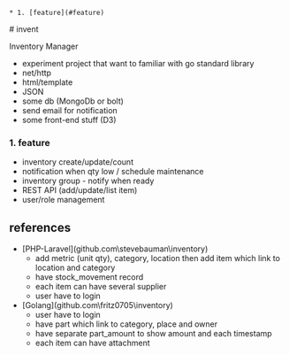 <!-- vscode-markdown-toc -->
	* 1. [feature](#feature)

<!-- /vscode-markdown-toc --># invent
Inventory Manager
* experiment project that want to familiar with go standard library
* net/http
* html/template
* JSON
* some db (MongoDb or bolt)
* send email for notification
* some front-end stuff (D3)

###  1. <a name='feature'></a>feature
* inventory create/update/count
* notification when qty low / schedule maintenance
* inventory group - notify when ready
* REST API (add/update/list item)
* user/role management


## references
* [PHP-Laravel](github.com\stevebauman\inventory\)
  * add metric (unit qty), category, location then add item which link to location and category
  * have stock_movement record
  * each item can have several supplier
  * user have to login
* [Golang](github.com\fritz0705\inventory\)
  * user have to login
  * have part which link to category, place and owner
  * have separate part_amount to show amount and each timestamp
  * each item can have attachment
